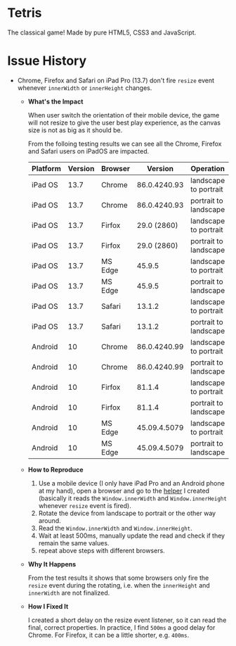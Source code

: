 # Tetris

The classical game! Made by pure HTML5, CSS3 and JavaScript.

# Issue History

- Chrome, Firefox and Safari on iPad Pro (13.7) don't fire `resize` event whenever `innerWidth` or `innerHeight` changes.
   + **What's the Impact**

      When user switch the orientation of their mobile device, the game will not resize to give the user best play experience, as the canvas size is not as big as it should be.

      From the folloing testing results we can see all the Chrome, Firefox and Safari users on iPadOS are impacted.

      | Platform | Version | Browser | Version      | Operation             | Result |
      |----------|---------|---------|--------------|-----------------------|:------:|
      | iPad OS  | 13.7    | Chrome  | 86.0.4240.93 | landscape to portrait | ❌     |
      | iPad OS  | 13.7    | Chrome  | 86.0.4240.93 | portrait to landscape | ❌     |
      | iPad OS  | 13.7    | Firfox  | 29.0 (2860)  | landscape to portrait | ✅     |
      | iPad OS  | 13.7    | Firfox  | 29.0 (2860)  | portrait to landscape | ❌     |
      | iPad OS  | 13.7    | MS Edge | 45.9.5       | landscape to portrait | ✅     |
      | iPad OS  | 13.7    | MS Edge | 45.9.5       | portrait to landscape | ✅     |
      | iPad OS  | 13.7    | Safari  | 13.1.2       | landscape to portrait | ❌     |
      | iPad OS  | 13.7    | Safari  | 13.1.2       | portrait to landscape | ✅     |
      | Android  | 10      | Chrome  | 86.0.4240.99 | landscape to portrait | ✅     |
      | Android  | 10      | Chrome  | 86.0.4240.99 | portrait to landscape | ✅     |
      | Android  | 10      | Firfox  | 81.1.4       | landscape to portrait | ✅     |
      | Android  | 10      | Firfox  | 81.1.4       | portrait to landscape | ✅     |
      | Android  | 10      | MS Edge | 45.09.4.5079 | landscape to portrait | ✅     |
      | Android  | 10      | MS Edge | 45.09.4.5079 | portrait to landscape | ✅     |

   + **How to Reproduce**

      1. Use a mobile device (I only have iPad Pro and an Android phone at my hand), open a browser and go to the [helper](https://webtool.netlify.app/) I created (basically it reads the `Window.innerWidth` and `Window.innerHeight` whenever `resize` event is fired). 
      2. Rotate the device from landscape to portrait or the other way around.
      3. Read the `Window.innerWidth` and `Window.innerHeight`.
      4. Wait at least 500ms, manually update the read and check if they remain the same values.
      5. repeat above steps with different browsers.

   + **Why It Happens**

      From the test results it shows that some browsers only fire the `resize` event during the rotating, i.e. when the `innerHeight` and `innerWidth` are not finalized.

   + **How I Fixed It**
   
      I created a short delay on the resize event listener, so it can read the final, correct properties. In practice, I find `500ms` a good delay for Chrome. For Firefox, it can be a little shorter, e.g. `400ms`.

